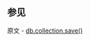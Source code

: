 ## 参见

原文 - [db.collection.save()]( https://docs.mongodb.com/manual/reference/method/db.collection.save/ )


